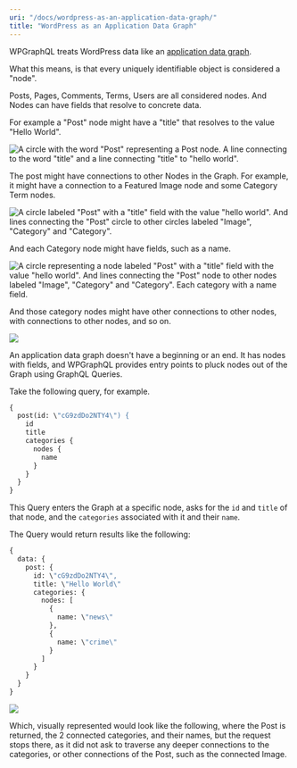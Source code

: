 ```yaml
---
uri: "/docs/wordpress-as-an-application-data-graph/"
title: "WordPress as an Application Data Graph"
---
```


WPGraphQL treats WordPress data like an [application data graph](https://en.wikipedia.org/wiki/Graph_theory).

What this means, is that every uniquely identifiable object is considered a "node".

Posts, Pages, Comments, Terms, Users are all considered nodes. And Nodes can have fields that resolve to concrete data.

For example a "Post" node might have a "title" that resolves to the value "Hello World".

![A circle with the word "Post" representing a Post node. A line connecting to the word "title" and a line connecting "title" to "hello world".](/images/data-graph-hello-world.png)

The post might have connections to other Nodes in the Graph. For example, it might have a connection to a Featured Image node and some Category Term nodes.

![A circle labeled "Post" with a "title" field with the value "hello world". And lines connecting the "Post" circle to other circles labeled "Image", "Category" and "Category".](/images/data-graph-category-terms.png)

And each Category node might have fields, such as a name.

![A circle representing a node labeled "Post" with a "title" field with the value "hello world". And lines connecting the "Post" node to other nodes labeled "Image", "Category" and "Category". Each category with a name field.](/images/data-graph-category-term-connections.png)

And those category nodes might have other connections to other nodes, with connections to other nodes, and so on.

![](/images/data-graph-category-terms-connection-complex.png)

An application data graph doesn't have a beginning or an end. It has nodes with fields, and WPGraphQL provides entry points to pluck nodes out of the Graph using GraphQL Queries.

Take the following query, for example.

```graphql
{
  post(id: \"cG9zdDo2NTY4\") {
    id
    title
    categories {
      nodes {
        name
      }
    }
  } 
}
```

This Query enters the Graph at a specific node, asks for the `id` and `title` of that node, and the `categories` associated with it and their `name`.

The Query would return results like the following:

```graphql
{
  data: {
    post: {
      id: \"cG9zdDo2NTY4\",
      title: \"Hello World\"
      categories: {
        nodes: [
          {
            name: \"news\"
          },
          {
            name: \"crime\"
          }
        ]
      }
    }
  }
}
```

![](/images/data-graph-query-filter.png)

Which, visually represented would look like the following, where the Post is returned, the 2 connected categories, and their names, but the request stops there, as it did not ask to traverse any deeper connections to the categories, or other connections of the Post, such as the connected Image.
